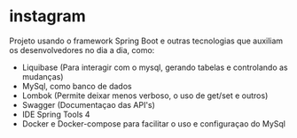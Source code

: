 # instagram

Projeto usando o framework Spring Boot e outras tecnologias que auxiliam os desenvolvedores no dia a dia, como:
- Liquibase (Para interagir com o mysql, gerando tabelas e controlando as mudanças)
- MySql, como banco de dados
- Lombok (Permite deixar menos verboso, o uso de get/set e outros)
- Swagger (Documentaçao das API's)
- IDE Spring Tools 4
- Docker e Docker-compose para facilitar o uso e configuraçao do MySql
